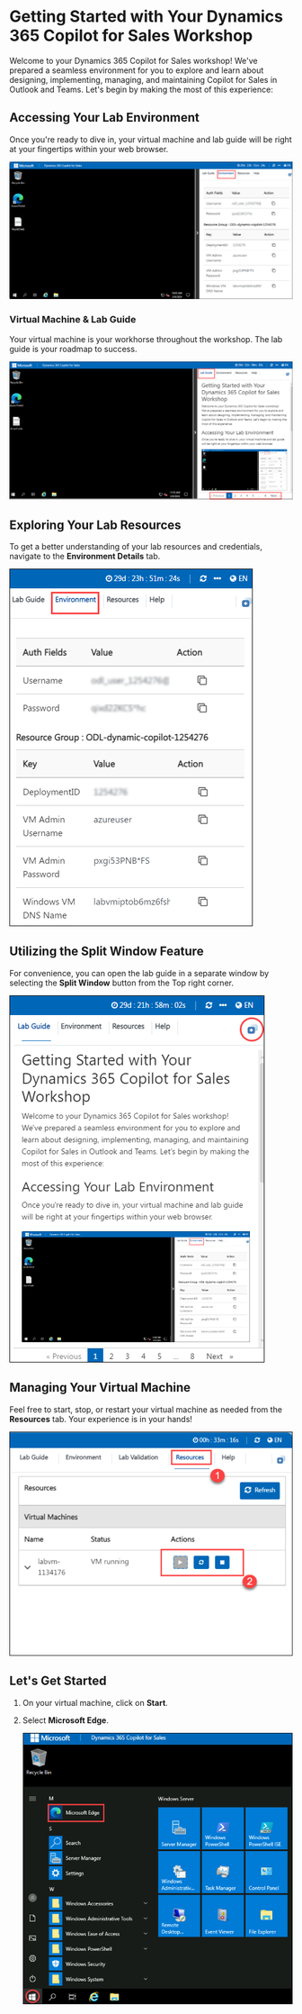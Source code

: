 # Getting Started with Your Dynamics 365 Copilot for Sales Workshop
 
Welcome to your Dynamics 365 Copilot for Sales workshop! We've prepared a seamless environment for you to explore and learn about designing, implementing, managing, and maintaining Copilot for Sales in Outlook and Teams. Let's begin by making the most of this experience:
 
## Accessing Your Lab Environment
 
Once you're ready to dive in, your virtual machine and lab guide will be right at your fingertips within your web browser.
 
   ![](../media/get-1.png) 

### Virtual Machine & Lab Guide
 
Your virtual machine is your workhorse throughout the workshop. The lab guide is your roadmap to success.

   ![](../media/get-2.png) 
 
## Exploring Your Lab Resources
 
To get a better understanding of your lab resources and credentials, navigate to the **Environment Details** tab.
 
   ![](../media/get-4.png) 
 
## Utilizing the Split Window Feature
 
For convenience, you can open the lab guide in a separate window by selecting the **Split Window** button from the Top right corner.
 
   ![](../media/get-3.png) 
 
## Managing Your Virtual Machine
 
Feel free to start, stop, or restart your virtual machine as needed from the **Resources** tab. Your experience is in your hands!
 
  ![](../media/3.png) 

## Let's Get Started

1. On your virtual machine, click on **Start**.

1. Select **Microsoft Edge**.

   ![](../media/get-5.png) 
